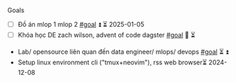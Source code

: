 Goals 
-  [ ]  Đồ án mlop 1 mlop 2 [#goal](app://obsidian.md/index.html#goal) ⏫ ⏳ 2025-01-05
- [ ] Khóa học DE zach wilson, advent of code dagster [#goal](app://obsidian.md/index.html#goal)  🔼 ⏳ 
-  Lab/ opensource liên quan đến data engineer/ mlops/ devops [#goal](app://obsidian.md/index.html#goal)  ⏳ ⏫ 
- Setup linux environment cli ("tmux+neovim"), rss web browser⏳ 2024-12-08 